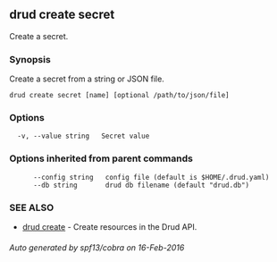 ## drud create secret

Create a secret.

### Synopsis


Create a secret from a string or JSON file.

```
drud create secret [name] [optional /path/to/json/file]
```

### Options

```
  -v, --value string   Secret value
```

### Options inherited from parent commands

```
      --config string   config file (default is $HOME/.drud.yaml)
      --db string       drud db filename (default "drud.db")
```

### SEE ALSO
* [drud create](drud_create.md)	 - Create resources in the Drud API.

###### Auto generated by spf13/cobra on 16-Feb-2016
